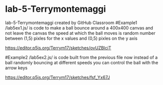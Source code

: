 # lab-5-Terrymontemaggi
lab-5-Terrymontemaggi created by GitHub Classroom
#Example1
/lab5ex1.js/ is code to make a ball bounce around a 400x400 canvas and not leave the canvas the speed at which the ball moves is random number between (1,5) pixles for the x values and (0,5) pixles on the y axis

https://editor.p5js.org/Terrym17/sketches/ovUZBlciT

#Example2
/lab5ex2.js/ is code built from the previous file now instead of a ball randomly bouncing at different speeds you can control the ball with the arrow keys

https://editor.p5js.org/Terrym17/sketches/fsf_Yx67J
